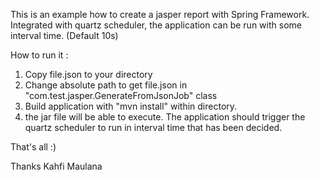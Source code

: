 This is an example how to create a jasper report with Spring Framework. Integrated with quartz scheduler,
the application can be run with some interval time. (Default 10s)

How to run it :
1. Copy file.json to your directory
2. Change absolute path to get file.json in "com.test.jasper.GenerateFromJsonJob" class
3. Build application with "mvn install" within directory.
4. the jar file will be able to execute. The application should trigger the quartz scheduler
   to run in interval time that has been decided.

That's all :)

Thanks
Kahfi Maulana